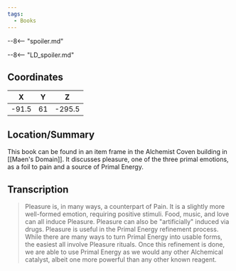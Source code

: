 ```yaml
---
tags:
  - Books
---
```


--8<-- "spoiler.md"

--8<-- "LD_spoiler.md"

## Coordinates
| **X** | **Y** | **Z**  |
| :---: | :---: | :----: |
| -91.5 |  61   | -295.5 |

## Location/Summary
This book can be found in an item frame in the Alchemist Coven building in [[Maen's Domain]]. It discusses pleasure, one of the three primal emotions, as a foil to pain and a source of Primal Energy.

## Transcription
> Pleasure is, in many ways, a counterpart of Pain. It is a slightly more well-formed emotion, requiring positive stimuli. Food, music, and love can all induce Pleasure. Pleasure can also be "artificially" induced via drugs. Pleasure is useful in the Primal Energy refinement process. While there are many ways to turn Primal Energy into usable forms, the easiest all involve Pleasure rituals. Once this refinement is done, we are able to use Primal Energy as we would any other Alchemical catalyst, albeit one more powerful than any other known reagent.

